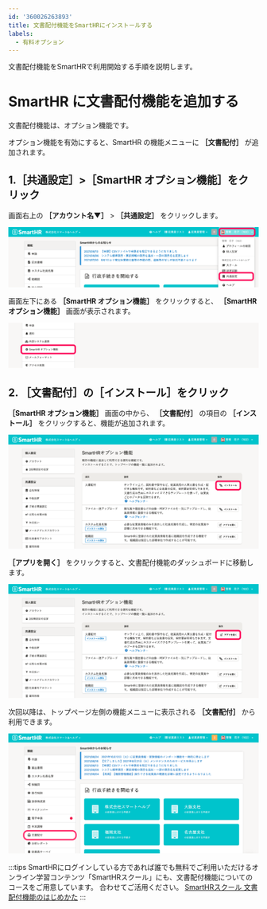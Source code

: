 ```yaml
---
id: '360026263893'
title: 文書配付機能をSmartHRにインストールする
labels:
  - 有料オプション
---
```

文書配付機能をSmartHRで利用開始する手順を説明します。

# SmartHR に文書配付機能を追加する

文書配付機能は、オプション機能です。

オプション機能を有効にすると、SmartHR の機能メニューに **［文書配付］** が追加されます。

## 1.［共通設定］>［SmartHR オプション機能］をクリック

画面右上の **［アカウント名▼］** \> **［共通設定］** をクリックします。

![001.png](./001.png)

画面左下にある **［SmartHR オプション機能］** をクリックすると、 **［SmartHR オプション機能］** 画面が表示されます。

![002.png](./00_002.png)

## 2\. ［文書配付］の［インストール］をクリック

 **［SmartHR オプション機能］** 画面の中から、 **［文書配付］** の項目の **［インストール］** をクリックすると、機能が追加されます。

![Slice_21.png](./Slice_21.png)

 **［アプリを開く］** をクリックすると、文書配付機能のダッシュボードに移動します。

![002.png](./01_002.png)

次回以降は、トップページ左側の機能メニューに表示される **［文書配付］** から利用できます。

![](./__________2021-08-24_15_33_38.png)

:::tips
SmartHRにログインしている方であれば誰でも無料でご利用いただけるオンライン学習コンテンツ「SmartHRスクール」にも、文書配付機能についてのコースをご用意しています。
合わせてご活用ください。
[SmartHRスクール 文書配付機能のはじめかた](https://school.smarthr.jp/gu-yong-qi-yue-ji-neng-nohazimekata)
:::
